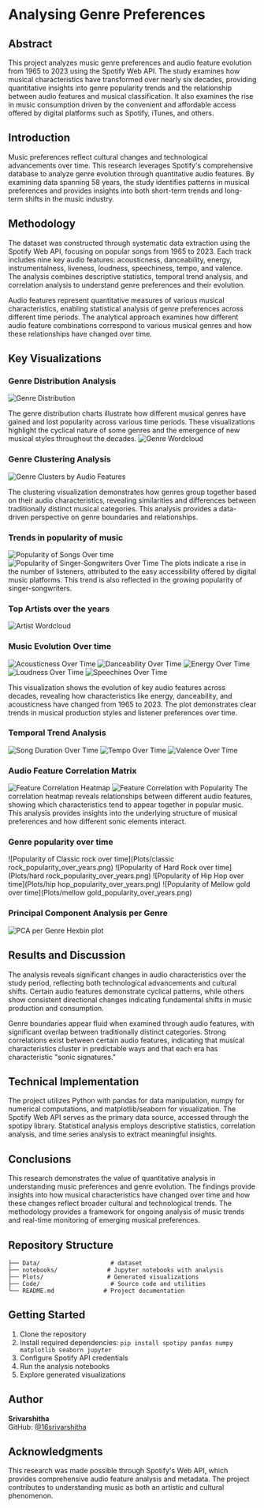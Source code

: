 # Analysing Genre Preferences

## Abstract

This project analyzes music genre preferences and audio feature evolution from 1965 to 2023 using the Spotify Web API. The study examines how musical characteristics have transformed over nearly six decades, providing quantitative insights into genre popularity trends and the relationship between audio features and musical classification. It also examines the rise in music consumption driven by the convenient and affordable access offered by digital platforms such as Spotify, iTunes, and others.

## Introduction

Music preferences reflect cultural changes and technological advancements over time. This research leverages Spotify's comprehensive database to analyze genre evolution through quantitative audio features. By examining data spanning 58 years, the study identifies patterns in musical preferences and provides insights into both short-term trends and long-term shifts in the music industry.

## Methodology

The dataset was constructed through systematic data extraction using the Spotify Web API, focusing on popular songs from 1965 to 2023. Each track includes nine key audio features: acousticness, danceability, energy, instrumentalness, liveness, loudness, speechiness, tempo, and valence. The analysis combines descriptive statistics, temporal trend analysis, and correlation analysis to understand genre preferences and their evolution.

Audio features represent quantitative measures of various musical characteristics, enabling statistical analysis of genre preferences across different time periods. The analytical approach examines how different audio feature combinations correspond to various musical genres and how these relationships have changed over time.

## Key Visualizations
### Genre Distribution Analysis
![Genre Distribution](Plots/genre_distribution_pie_chart.png)

The genre distribution charts illustrate how different musical genres have gained and lost popularity across various time periods. These visualizations highlight the cyclical nature of some genres and the emergence of new musical styles throughout the decades.
![Genre Wordcloud](Plots/genre_wordcloud.png)


### Genre Clustering Analysis
![Genre Clusters by Audio Features](Plots/genre_clustering.png)

The clustering visualization demonstrates how genres group together based on their audio characteristics, revealing similarities and differences between traditionally distinct musical categories. This analysis provides a data-driven perspective on genre boundaries and relationships.

### Trends in popularity of music
![Popularity of Songs Over time](Plots/popularity_over_years.png)
![Popularity of Singer-Songwriters Over Time](Plots/singer-songwriter_popularity_over_years.png)
The plots indicate a rise in the number of listeners, attributed to the easy accessibility offered by digital music platforms. This trend is also reflected in the growing popularity of singer-songwriters.

### Top Artists over the years
![Artist Wordcloud](Plots/top_artists_wordcloud.png)

### Music Evolution Over time
![Acousticness Over Time](Plots/acousticness_over_years.png)
![Danceability Over Time](Plots/danceability_over_years.png)
![Energy Over Time](Plots/energy_over_years.png)
![Loudness Over Time](Plots/loudness_over_years.png)
![Speechines Over Time](Plots/speechiness_over_years.png)

This visualization shows the evolution of key audio features across decades, revealing how characteristics like energy, danceability, and acousticness have changed from 1965 to 2023. The plot demonstrates clear trends in musical production styles and listener preferences over time.

### Temporal Trend Analysis

![Song Duration Over Time](Plots/average_duration_vs_year_lineplot_minutes.png)
![Tempo Over Time](Plots/tempo_over_years.png)
![Valence Over Time](Plots/valence_over_years.png)




### Audio Feature Correlation Matrix
![Feature Correlation Heatmap](Plots/correlation_heatmap.png)
![Feature Correlation with Popularity](Plots/feature_correlation_with_popularity.png)
The correlation heatmap reveals relationships between different audio features, showing which characteristics tend to appear together in popular music. This analysis provides insights into the underlying structure of musical preferences and how different sonic elements interact.

### Genre popularity over time

![Popularity of Classic rock over time](Plots/classic rock_popularity_over_years.png)
![Popularity of Hard Rock over time](Plots/hard rock_popularity_over_years.png)
![Popularity of Hip Hop over time](Plots/hip hop_popularity_over_years.png)
![Popularity of Mellow gold over time](Plots/mellow gold_popularity_over_years.png)

### Principal Component Analysis per Genre
![PCA per Genre Hexbin plot](Plots/PCA_density.png)

## Results and Discussion

The analysis reveals significant changes in audio characteristics over the study period, reflecting both technological advancements and cultural shifts. Certain audio features demonstrate cyclical patterns, while others show consistent directional changes indicating fundamental shifts in music production and consumption.

Genre boundaries appear fluid when examined through audio features, with significant overlap between traditionally distinct categories. Strong correlations exist between certain audio features, indicating that musical characteristics cluster in predictable ways and that each era has characteristic "sonic signatures."

## Technical Implementation

The project utilizes Python with pandas for data manipulation, numpy for numerical computations, and matplotlib/seaborn for visualization. The Spotify Web API serves as the primary data source, accessed through the spotipy library. Statistical analysis employs descriptive statistics, correlation analysis, and time series analysis to extract meaningful insights.

## Conclusions

This research demonstrates the value of quantitative analysis in understanding music preferences and genre evolution. The findings provide insights into how musical characteristics have changed over time and how these changes reflect broader cultural and technological trends. The methodology provides a framework for ongoing analysis of music trends and real-time monitoring of emerging musical preferences.

## Repository Structure

```
├── Data/                    # dataset
├── notebooks/              # Jupyter notebooks with analysis
├── Plots/                  # Generated visualizations
├── Code/                    # Source code and utilities
└── README.md              # Project documentation
```

## Getting Started

1. Clone the repository
2. Install required dependencies: `pip install spotipy pandas numpy matplotlib seaborn jupyter`
3. Configure Spotify API credentials
4. Run the analysis notebooks
5. Explore generated visualizations

## Author

**Srivarshitha**  
GitHub: [@16srivarshitha](https://github.com/16srivarshitha)

## Acknowledgments

This research was made possible through Spotify's Web API, which provides comprehensive audio feature analysis and metadata. The project contributes to understanding music as both an artistic and cultural phenomenon.
